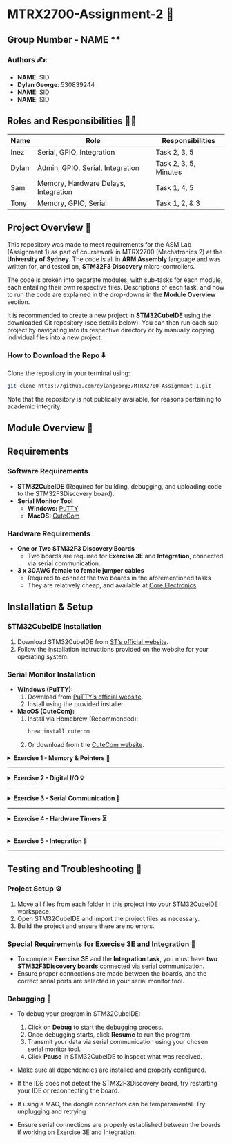 # MTRX2700-Assignment-2 🤖

## Group Number - NAME **

### **Authors ✍️:**  
- **NAME**: SID  
- **Dylan George**: 530839244  
- **NAME**: SID 
- **NAME**: SID 

## Roles and Responsibilities 👷‍♂️

| Name            | Role                  | Responsibilities                      |  
|----------------|----------------------|--------------------------------------|  
| Inez  | Serial, GPIO, Integration     | Task 2, 3, 5 |  
| Dylan      | Admin, GPIO, Serial, Integration   | Task 2, 3, 5, Minutes |  
| Sam   | Memory, Hardware Delays, Integration    | Task 1, 4, 5|  
| Tony     |  Memory, GPIO, Serial   | Task 1, 2, & 3 | 

## Project Overview 📜
This repository was made to meet requirements for the ASM Lab (Assignment 1) as part of coursework in MTRX2700 (Mechatronics 2) at the **University of Sydney**. The code is all in **ARM Assembly** language and was written for, and tested on, **STM32F3 Discovery** micro-controllers.  

The code is broken into separate modules, with sub-tasks for each module, each entailing their own respective files. Descriptions of each task, and how to run the code are explained in the drop-downs in the **Module Overview** section.  

It is recommended to create a new project in **STM32CubeIDE** using the downloaded Git repository (see details below). You can then run each sub-project by navigating into its respective directory or by manually copying individual files into a new project.

### How to Download the Repo ⬇️
Clone the repository in your terminal using:
   ```bash
   git clone https://github.com/dylangeorg3/MTRX2700-Assignment-1.git
   ```
Note that the repository is not publically available, for reasons pertaining to academic integrity.
## Module Overview 📂

## Requirements
### Software Requirements
- **STM32CubeIDE** (Required for building, debugging, and uploading code to the STM32F3Discovery board).
- **Serial Monitor Tool**
  - **Windows:** [PuTTY](https://www.putty.org/)
  - **MacOS:** [CuteCom](https://cutecom.sourceforge.io/)

### Hardware Requirements
- **One or Two STM32F3 Discovery Boards**
  - Two boards are required for **Exercise 3E** and **Integration**, connected via serial communication.
- **3 x 30AWG female to female jumper cables**
  - Required to connect the two boards in the aforementioned tasks
  - They are relatively cheap, and available at [Core Electronics](https://core-electronics.com.au/female-to-female-dupont-line-40-pin-10cm-24awg.html?gad_source=1&gclid=Cj0KCQjw4v6-BhDuARIsALprm32sz4oCAe0GOuz8QdB3mVvDaUouCLKruWdyOYjAz_SCJl4C5ngxbRAaAuPGEALw_wcB)


## Installation & Setup
### STM32CubeIDE Installation
1. Download STM32CubeIDE from [ST’s official website](https://www.st.com/en/development-tools/stm32cubeide.html).
2. Follow the installation instructions provided on the website for your operating system.

### Serial Monitor Installation
- **Windows (PuTTY):**
  1. Download from [PuTTY’s official website](https://www.putty.org/).
  2. Install using the provided installer.
- **MacOS (CuteCom):**
  1. Install via Homebrew (Recommended):
     ```bash
     brew install cutecom
     ```
  2. Or download from the [CuteCom website](https://cutecom.sourceforge.io/).


<details>
<summary><strong>Exercise 1 - Memory & Pointers 🧠</strong></summary>

<details>
<summary><strong>Task 1A</strong></summary>

#### **Usage**
The user can specify the string in the .data section:
```assembly
ascii_string: .asciz "y y"  @ Ascii string to convert
```

#### **Description**
An `ascii_string` and `ascii_buffer` are initialized to store a string we want to convert and its conversion.  
Based on a value in R2, the `ascii_string` gets converted from uppercase to lowercase, or vice versa.  
After choosing which conversion to make, we enter a loop that iterates over the string and stores each  
character with an offset of either `+0x20` or `-0x20` in the `ascii_buffer`. This will convert the character to  
either uppercase or lowercase. Non-letter characters remain unmodified.

</details>

<details>
<summary><strong>Task 1B</strong></summary>

#### **Usage**
In the data section, the user can specify the input string for detection:
```assembly
palindrome_string: .asciz "rar" @ Set palindrome (each character occupies a byte of memory)
```

#### **Description**
The main idea of this code is to iterate over the `palindrome_string` from the last character  
to the beginning and store it backward into the `palindrome_buffer`. With a reversed copy of  
the original string, we can directly compare the two to determine if a string is a palindrome.

</details>

<details>
<summary><strong>Task 1C</strong></summary>

#### **Usage**
In the first three lines, the user can modify the input string and shift register:
```assembly
string:       .asciz "Hey"  @ input string
shift_value:  .word 3       @ shift index
```

#### **Description**
This module implements a Caesar cipher in ARM Assembly. The program loads an input string  
and a shift value, then iterates through each character, applying a shift while maintaining  
case sensitivity. It checks for uppercase (`'A'–'Z'`) and lowercase (`'a'–'z'`) ranges, wrapping  
around when necessary.  

</details>

</details>

---

<details>
<summary><strong>Exercise 2 - Digital I/O 💡</strong></summary>

<details>
<summary><strong>Task 2A</strong></summary>

#### **Usage**
In the main function, the user can modify the bitmask to change the LED pattern:
```assembly
LDR R4, =0b10000100 @ Bit mask
```
#### **Description**
The program first enables the peripheral clocks by enabling GPIOA, GPIOC, and GPIOE by setting the corresponding bits in the AHBENR. Then, it configures GPIOE pins PE8-PE15 as outputs by writing 0x5555 to the upper half of the MODER. A bit mask is then loaded continuously to GPIOE ODR (bits 8-15) to control output states.
</details>

<details>
<summary><strong>Task 2B</strong></summary>

#### **Usage**
The user can press the USER button on the microcontroller to increment the LED's on the output.

#### **Description**
The program enables peripheral clocks and initializes GPIOE for LED control, the same as in task 2A. It continuously checks the button state and waits for a press. When pressed, it waits until the button is released before updating the LEDs. If all LEDs are ON, the bitmask resets to 0. Otherwise, the LED pattern is left-shifted and incremented, turning on one more LED at each press.

</details>

<details>
<summary><strong>Task 2C</strong></summary>

#### **Usage**
The user can press the USER button on the microcontroller to increment/decrement the LED's on the output.

#### **Description**
The program enables peripheral clocks and initializes GPIOE for LED control. It continuously checks the button state and waits for a press. When pressed, it waits until the button is released before updating the LEDs. If all LEDs are ON, the mode switches to count-down, and LEDs start turning off one by one each time the button is pressed. If all LEDs are OFF, the mode switches to count-up, turning LEDs on one by one each time the button is pressed. The bitmask is updated using left or right shifts, depending on the current mode.

</details>

<details>
<summary><strong>Task 2D</strong></summary>

#### **Usage**
The user can provide an input string. The program will count and display the number of vowels in binary on the LED's, if the button is pressed it will display the number of consonants (also in binary)

#### **Description**
The program enables peripheral clocks and initializes GPIOE for LED control. It then iterates through the [NEED TO FINISH DEPENDING ON WHICH CODE WE USE]

</details>

</details>

---

<details>
<summary><strong>Exercise 3 - Serial Communication 🔌</strong></summary>

<details>
<summary><strong>Task 3A</strong></summary>

#### **Usage**
The user can change the string to be transmitted, and its length, in lines 20-21:
```assembly
tx_string: .asciz "Bane\r\n\0" @ Define a string
tx_length: .byte 7 @ Define string length
```
The user should then open CuteCom (Mac) or PuTTY (Windows) and connect to the USB port you have connected to the microcontroller, as well as choosing the appropriate baud rate (115200 in this case). Then, debug `assembly.s` in the STM32CubeIDE and press play, or run the code. The string will then be printed onto the CuteCom/PuTTY terminal when the user button on the microcontroller is pressed.

#### **Description**
This ARM assembly program waits for a button press, then transmits a predefined string over UART. It initializes hardware, continuously checks the button state, and debounces input before sending data. The program loops back to wait for another button press after transmission.

</details>

<details>
<summary><strong>Task 3B</strong></summary>

#### **Description**
This task recieves an input string of characters from the PC serial communication terminal, which it will read character by character before storing it in memory on the microcontroller.

#### **Usage**
First open CuteCom (Mac) or PuTTY (Windows) and connect to the USB port you have connected to the microcontroller, as well as choosing the appropriate baud rate (115200 in this case). Then, debug `assembly.s` in the STM32CubeIDE and manually step through the code until line 39 is reached:
```assembly
	loop_forever:
    	LDR R0, =USART1            @ Load base address of UART
```
You will then resume the code by pressing F8, and send the given string using the CuteCom serial communication terminal. Suspend the code. To check that the message has been recieved, enable Memory Browser, and paste in the address that is currently stored in `R6`. The resulting hex values stored at this address will be displayed, as well as the ASCII representation on the far right where your string should now be stored.
The program has allocated for 62 bytes (or 62 ASCII characters) to be transmitted as seen in lines 13-17 of `assembly.s`. 
```assembly
	@ Allocate space for the incoming buffer
	incoming_buffer: .byte 62
	
	@ Store the size of the buffer
	incoming_counter: .byte 62
```
If you wish to transmit a longer message, you will need to increase the buffer and counter sizes accordingly.
</details>

<details>
<summary><strong>Task 3C</strong></summary>
  
#### **Description**
This program is the same as Task 3B, but now it explicitly highlights how to adjust the baud rate to ensure two microcontrollers communicate correctly over UART at the same baud rate, even when the clock speed changes.
  
#### **Usage**
To change the baud rate of USART1, access the `initialise.s` file. On lines 55-57, we have the following code:
```assembly
	MOV R1, #0x46               @ BRR value (see table in README.md for explanation)
	LDR R0, =USART1             @ Base address for the UART register to turn clocks on/off
	STRH R1, [R0, #USART_BRR]   @ Store BRR value directly in the first half word (16 bits) of baud rate register
```
Here, `#USART_BRR` is the **address offset** in the UART register where the baud rate value is stored, as defined in definitions.s:
```assembly
	.equ USART_BRR, 0x0C
```
The baud rate register (BRR) value is calculated using the formula:  
$$BRR = \frac{Clock Frequency}{Baud Rate}$$.

The exact baud rate value needed depends on the clock frequency, which can either be 8 MHz (when using an external clock) or 24 MHz (when using the phase-locked loop, PLL).
For convenience, here are precomputed values:
| Clock Frequency | Baud Rate | BRR Value (Decimal) | BRR (Hex) |
|----------------|----------|----------------------|-----------|
| 8 MHz         | 9600     | 833                  | 0x341     |
| 8 MHz         | 115200   | 69                   | 0x45      |
| 24 MHz        | 9600     | 2500                 | 0x9C4     |
| 24 MHz        | 115200   | 208                  | 0xD0      |

For programs moving forward, including integration, we will be using a baud rate of 115200, with 8MHz clocks. Hence our BRR value will be `0x45`.


</details>


<details>
<summary><strong>Task 3D</strong></summary>

#### **Usage**
First open CuteCom (Mac) or PuTTY (Windows) and connect to the USB port you have connected to the microcontroller, as well as choosing the appropriate baud rate (115200 in this case). Then, debug `assembly.s` in the STM32CubeIDE and press play, or run the code. Input a string into the terminal and press enter. The string will then be printed onto the CuteCom/PuTTY terminal.
#### **Description**
This ARM assembly program handles UART communication by receiving data, storing it in a buffer, and transmitting it back. It initializes hardware, checks for errors, and processes incoming bytes until the buffer is full or a newline is received. The stored data is then transmitted character by character, followed by a buffer reset. A delay function using Timer 2 ensures proper timing.

</details>

<details>
<summary><strong>Task 3E</strong></summary>

#### **Usage**
You must first connect the two microcontrollers using 3 female to female jumper cables. One cable must connect the grounds (GND) between both boards, one must connect PA2 on the first board to PA3 on the second, with the final cable connecting PA3 on the first board, to PA2 on the second. The pin-out diagram for the STM32F3 Discovery Board can be seen below

  <img src="images/stm32f3-discovery-pinout.png" alt="STM32F4 Discovery Pinout" width="600"/>

  The task contains two seperate folders, TX, for recieving a string from the serial input, and transmitting to the second microcontroller, and RX, for recieving the string from the first microcontroller. You will need two microcontrollers, with one running the RX code and one running TX code. Please see the respective usage details for both below

Next, open CuteCom (Mac) or PuTTY (Windows) and connect to the USB port you have connected to the microcontroller, as well as choosing the appropriate baud rate (115200 in this case). Then, debug `assembly_tx.s` and run the code by pressing resume. Ensure the RX code is also running on the other microcontroller/ computer and is ready to receive. A string can then be sent into Cutecom/PuTTy using the computer running `assembly_tx.s`.

#### **Description**

  <details>
    <summary><strong>Receive 📥</strong></summary>

First we initialise all required hardware components. The code initialises USART2 to recieve, looping in loop_forever until there is a byte to recieve. Once all bytes have been received and stored into the buffer space, checking for newline characters, the transmittion functions are called. Over USART1, tx_uart continuously loads all received bytes into the transmission buffer until the length of string received is equal to the length of string transmitted. This will display the received string onto Cutecom/PuTTy. Once all bytes are transmitted, the buffer space to store the received string is cleared, and returns to continuously check for incoming bytes.

A delay is implemented to ensure smooth transmittion over USART1.

  </details>

  <details>
    <summary><strong>Transmit 📤</strong></summary>

First we initialise all required hardware components. The code initialises USART1 to recieve, looping in loop_forever until there is a byte to recieve. Once all bytes have been received and stored into the buffer space, checking for newline characters, the transmittion functions are called. Over USART2, tx_uart continuously loads all received bytes into the transmission buffer until the length of string received is equal to the length of string transmitted. This will send the message to the second microcontoller to receive. Once all bytes are transmitted, the buffer space to store the received string is cleared, and returns to continuously check for incoming bytes.

A delay is implemented to ensure smooth transmittion over USART2.

  </details>

</details>



</details>

---

<details>
<summary><strong>Exercise 4 - Hardware Timers ⏳</strong></summary>

<details>
<summary><strong>Task 4A</strong></summary>

#### **Usage**
Line 39 loads the appropriate delay time into the program in microseconds:
```assembly
LDR R1, =1000000             @ load 1s in
```

#### **Description**
The program's function is to count a delay on timer 2, oscillating an LED as a visual indicator of a delay. To implement this, the timer was initialised and enabled, as was the discovery board to begin the LED in the HIGH state. Given the clock is 8Mhz, setting the prescaler to 7 will divide the tick rate by 8 (7+1), effectively creating a 1Mhz delay. In the delay_wait function, the timer counter is compared to the selected load time. If the counter has exceeded the time period, its branched back to the blink loop, swapping the LED state. If not, then the delay loop is repeated. This carries on indefinitely.

</details>

<details>
<summary><strong>Task 4B</strong></summary>

#### **Usage**
The program parameters can be changed by altering two number, the number of cycle counts, and the duration of a cycle.
```assembly
CMP R6, #100 				 @ check if 1s passed

LDR R1, =10000             @ load 1s in
```

#### **Description**
The program's purpose is to create a pseudo 1s timer by counting 10,000 iterations of a 0.1ms timer. The LED starts in the HIGH state and toggles approximately every 10 ms. The prescaler is set to 7, dividing the 8 MHz clock by 8 (7 + 1), resulting in a 1 MHz timer tick rate. The delay_wait function repeatedly checks the counter until it reaches 10000, corresponding to 10 ms.

Each time the delay finishes, the LED is toggled using an XOR (EOR), flipping it between ON and OFF. The counter tracks how many times the delay function has completed. After 100 ticks (about 1 second), the LED is turned off permanently.
For the STM32F3Discovery board with an 8MHz timer, we select appropriate prescaler values for different delay periods:
For a 1 microsecond delay, we use a prescaler of 7 (divide by 8), resulting in a 1 MHz timer tick rate where each tick equals 1 microsecond. This fits within the 16-bit prescaler register.

For a 1 second delay, we use a prescaler of 7999 (divide by 8000), giving a 1 kHz timer tick rate. Setting the counter to 1000 provides a 1-second delay, with both prescaler and counter values fitting within 16-bit registers.

For a 1 hour delay, we implement a multi-stage approach (avoiding register limitations): using a prescaler of 7999 for a 1 kHz tick rate, a counter to count to 60000 ticks (60 seconds), with an additional software counter for 60 iterations (totalling 60 minutes).

To demonstrate a delay period of 0.1 ms, we use a prescaler of 7 (creating a 1 MHz timer frequency) and a counter value of 100. Verify this by counting 10,000 iterations of this 0.1 ms delay, which approximates 1 second total. The LED state toggles every 100 delays (10 ms) using a bit-wise XOR operation, efficiently implemented on the ARM Cortex-M4 processor. All counter values fit within their respective registers, ensuring proper operation on the STM32F3 hardware.
</details>

<details>
<summary><strong>Task 4C</strong></summary>

#### **Usage**
Line 33 sets the timer’s Auto-Reload Register to define a 1-second delay:
```assembly
LDR R1, =999999              @ set ARR for 1s delay
```

#### **Description**
This program toggles an LED connected to GPIOE using Timer 2 for precise 1-second intervals. The 8 MHz system clock is divided by (7 + 1) via the prescaler, producing a 1 MHz timer clock. Setting the ARR to 999999 makes the timer count up to this value, generating a 1-second delay.

The delay_wait function checks the update flag in TIM_SR. Once set, it clears the flag and returns to continue the LED toggling. The use of auto-reload ensures consistent timing without manually resetting the counter each cycle.

</details>

</details>

---

<details>
  <summary><strong>Exercise 5 - Integration 🔄</strong></summary>

  #### **Description**
  This final exercise combines aspects of each of the previous sections into a final integration exercise between two separate microcontrollers. 
  
TX:
When run, the code will take in a message from a serial input on the first microcontroller over USART 1. It then checks if the code is a palindrome. If it is a palindrome, it will turn on the green LED's, encode the message as a caesar cipher, and then transmit the encoded message to the second board via USART 2. If the string is not a palindrome, it will turn on the red LED's and transmit the string without encoding it.

RX:
The second microcontroller will then receive the string, also over USART 2, before checking it is a palindrome, since a palindrome encoded with a caesar cipher, is still a palindrome. If it is a palindrome, the code will begin to decode the message. If it is not a palindrome, the message will not be decoded. Both of these branches will then count the number of vowels and consonants in the string, before transmitting the message over USART1 onto the Cutecom/PuTTY display. Then displaying this number in binary on the LED's, with the NW LED representing the least significant bit, and increasing anti clockwise from there. It was oscillate every 500ms between showing the number of vowels and the number of consonants. After repeating this five times the microcontroller will loop back to prepare to receive another string.

For detailed explanations of how each of these steps work, please see previous task descriptions, or the usage drop downs below for TX and RX respectively.

  #### **Usage**
You must first connect the two microcontrollers using 3 female to female jumper cables. One cable must connect the grounds (GND) between both boards, one must connect PA2 on the first board to PA3 on the second, with the final cable connecting PA3 on the first board, to PA2 on the second. The pin-out diagram for the STM32F3 Discovery Board can be seen below

  <img src="images/stm32f3-discovery-pinout.png" alt="STM32F4 Discovery Pinout" width="600"/>

  The task contains two seperate folders, TX, for recieving a string from the serial input, and transmitting to the second microcontroller, and RX, for recieving the string from the first microcontroller. You will need two microcontrollers, with one running the RX code and one running TX code. Please see the respective usage details for both below:

  

  <details>
    <summary><strong>Transmit 📤</strong></summary>

#### **Usage**
1. To run the transmit code ensure you have completed the steps from above.

2. Next, open CuteCom (Mac) or PuTTY (Windows) and connect to the USB port you have connected to the microcontroller, as well as choosing the appropriate baud rate (115200 in this case). Then, debug `assembly_tx.s` and run the code by pressing resume. Ensure the RX code is also running on the other microcontroller/ computer and is ready to receive.


You can change Caesar cipher offset by altering the code on line 9 in ```assembly_tx.s``` to any number. Note that if the shift value is set to zero, the Caesar cipher will have no affect on the characters.  
```assembly
shift_value:  .word 10       @ Shift index to encode Caesar cipher
```

  </details>

  
  <details>
    <summary><strong>Receive 📥</strong></summary>
	  
#### **Usage**
1. To run the receive code ensure you have completed the steps from above.

2. Ensure the TX code is also running on the other microcontroller/ computer and is ready to send. Then, debug `assembly_rx.s` and run the code by pressing resume. It is now ready to receive. Once a message has been sent from the first board you will see the relevant LED's turn on, and the transmitted string at the address stored in register R6.

  </details>



</details>

---


## Testing and Troubleshooting 🧪
### Project Setup ⚙️
1. Move all files from each folder in this project into your STM32CubeIDE workspace.
2. Open STM32CubeIDE and import the project files as necessary.
3. Build the project and ensure there are no errors.

### Special Requirements for Exercise 3E and Integration 📃
- To complete **Exercise 3E** and the **Integration task**, you must have **two STM32F3Discovery boards** connected via serial communication.
- Ensure proper connections are made between the boards, and the correct serial ports are selected in your serial monitor tool.
### Debugging 🐞
- To debug your program in STM32CubeIDE:
  1. Click on **Debug** to start the debugging process.
  2. Once debugging starts, click **Resume** to run the program.
  3. Transmit your data via serial communication using your chosen serial monitor tool.
  4. Click **Pause** in STM32CubeIDE to inspect what was received.


- Make sure all dependencies are installed and properly configured.
- If the IDE does not detect the STM32F3Discovery board, try restarting your IDE or reconnecting the board.
- If using a MAC, the dongle connectors can be temperamental. Try unplugging and retrying
- Ensure serial connections are properly established between the boards if working on Exercise 3E and Integration.

